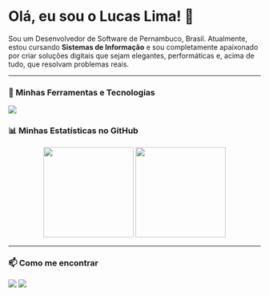 # Olá, eu sou o Lucas Lima! 👋

<p align="left">
  Sou um Desenvolvedor de Software de Pernambuco, Brasil. Atualmente, estou cursando <strong>Sistemas de Informação</strong> e sou completamente apaixonado por criar soluções digitais que sejam elegantes, performáticas e, acima de tudo, que resolvam problemas reais.
</p>

---

### 🚀 Minhas Ferramentas e Tecnologias

<p align="left">
  <a href="https://skillicons.dev">
    <img src="https://skillicons.dev/icons?i=react,nextjs,js,html,css,nodejs,php,mysql,git,figma,vscode&perline=8" />
  </a>
</p

---

### 📊 Minhas Estatísticas no GitHub

<p align="center">
  <img height="180em" src="https://github-readme-stats.vercel.app/api?username=lucaszki&show_icons=true&theme=dracula&include_all_commits=true&count_private=true"/>
  <img height="180em" src="https://github-readme-stats.vercel.app/api/top-langs/?username=lucaszki&layout=compact&langs_count=7&theme=dracula"/>
</p>

---

### 📫 Como me encontrar

<p align="left">
  <a href="mailto:zukimasc@gmail.com" alt="Gmail">
  <img src="https://img.shields.io/badge/Gmail-D14836?style=for-the-badge&logo=gmail&logoColor=white" /></a>

  <a href="https://www.linkedin.com/in/lucas-lima-a60739290/" alt="LinkedIn">
  <img src="https://img.shields.io/badge/LinkedIn-0077B5?style=for-the-badge&logo=linkedin&logoColor=white" /></a>
</p>
